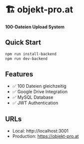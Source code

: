 # 🏗️ objekt-pro.at

**100-Dateien Upload System**

## Quick Start

```bash
npm run install-backend
npm run dev-backend
```

## Features
- ✅ 100 Dateien gleichzeitig
- ✅ Google Drive Integration
- ✅ MySQL Database
- ✅ JWT Authentication

## URLs
- Local: http://localhost:3001
- Production: https://objekt-pro.at